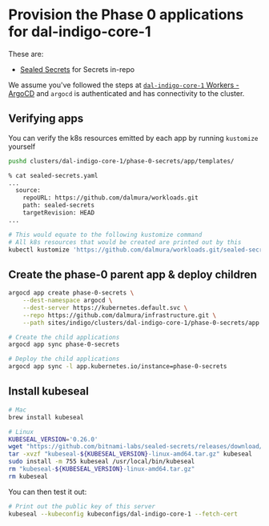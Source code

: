 # Provision the Phase 0 applications for dal-indigo-core-1

These are:
* [Sealed Secrets](https://github.com/bitnami-labs/sealed-secrets/) for Secrets in-repo

We assume you've followed the steps at [`dal-indigo-core-1` Workers - ArgoCD](INDIGO-CORE-1-WORKERS-ARGOCD.md) and `argocd` is authenticated and has connectivity to the cluster.

## Verifying apps

You can verify the k8s resources emitted by each app by running `kustomize` yourself
```bash
pushd clusters/dal-indigo-core-1/phase-0-secrets/app/templates/

% cat sealed-secrets.yaml
...
  source:
    repoURL: https://github.com/dalmura/workloads.git
    path: sealed-secrets
    targetRevision: HEAD
...

# This would equate to the following kustomize command
# All k8s resources that would be created are printed out by this
kubectl kustomize 'https://github.com/dalmura/workloads.git/sealed-secrets?ref=HEAD'
```

## Create the phase-0 parent app & deploy children
```bash
argocd app create phase-0-secrets \
    --dest-namespace argocd \
    --dest-server https://kubernetes.default.svc \
    --repo https://github.com/dalmura/infrastructure.git \
    --path sites/indigo/clusters/dal-indigo-core-1/phase-0-secrets/app

# Create the child applications
argocd app sync phase-0-secrets

# Deploy the child applications
argocd app sync -l app.kubernetes.io/instance=phase-0-secrets
```

## Install kubeseal
```bash
# Mac
brew install kubeseal

# Linux
KUBESEAL_VERSION='0.26.0'
wget "https://github.com/bitnami-labs/sealed-secrets/releases/download/v${KUBESEAL_VERSION}/kubeseal-${KUBESEAL_VERSION}-linux-amd64.tar.gz"
tar -xvzf "kubeseal-${KUBESEAL_VERSION}-linux-amd64.tar.gz" kubeseal
sudo install -m 755 kubeseal /usr/local/bin/kubeseal
rm "kubeseal-${KUBESEAL_VERSION}-linux-amd64.tar.gz"
rm kubeseal
```

You can then test it out:
```bash
# Print out the public key of this server
kubeseal --kubeconfig kubeconfigs/dal-indigo-core-1 --fetch-cert
```
